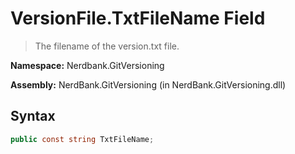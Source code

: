 # VersionFile.TxtFileName Field
> The filename of the version.txt file.

**Namespace:** Nerdbank.GitVersioning

**Assembly:** NerdBank.GitVersioning (in NerdBank.GitVersioning.dll)
## Syntax
~~~~csharp
public const string TxtFileName;
~~~~
